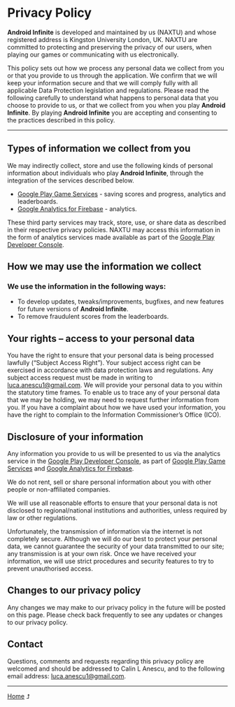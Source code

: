 # Privacy Policy

**Android Infinite** is developed and maintained by us (NAXTU) and whose registered address is Kingston University London, UK. NAXTU are committed to protecting and preserving the privacy of our users, when playing our games or communicating with us electronically.

This policy sets out how we process any personal data we collect from you or that you provide to us through the application. We confirm that we will keep your information secure and that we will comply fully with all applicable Data Protection legislation and regulations. Please read the following carefully to understand what happens to personal data that you choose to provide to us, or that we collect from you when you play **Android Infinite**. By playing **Android Infinite** you are accepting and consenting to the practices described in this policy.

---

## Types of information we collect from you

We may indirectly collect, store and use the following kinds of personal information about individuals who play **Android Infinite**, through the integration of the services described below.

- [Google Play Game Services](https://policies.google.com/privacy) - saving scores and progress, analytics and leaderboards.
- [Google Analytics for Firebase](https://firebase.google.com/policies/analytics) - analytics.

These third party services may track, store, use, or share data as described in their respective privacy policies. NAXTU may access this information in the form of analytics services made available as part of the [Google Play Developer Console](https://support.google.com/googleplay/android-developer).

## How we may use the information we collect

### We use the information in the following ways:
- To develop updates, tweaks/improvements, bugfixes, and new features for future versions of **Android Infinite**.
- To remove fraudulent scores from the leaderboards.

## Your rights – access to your personal data

You have the right to ensure that your personal data is being processed lawfully (“Subject Access Right”). Your subject access right can be exercised in accordance with data protection laws and regulations. Any subject access request must be made in writing to [luca.anescu1@gmail.com](mailto:luca.anescu1@gmail.com). We will provide your personal data to you within the statutory time frames. To enable us to trace any of your personal data that we may be holding, we may need to request further information from you. If you have a complaint about how we have used your information, you have the right to complain to the Information Commissioner’s Office (ICO).

## Disclosure of your information

Any information you provide to us will be presented to us via the analytics service in the [Google Play Developer Console](https://support.google.com/googleplay/android-developer), as part of [Google Play Game Services](https://policies.google.com/privacy) and [Google Analytics for Firebase](https://firebase.google.com/policies/analytics).

We do not rent, sell or share personal information about you with other people or non-affiliated companies.

We will use all reasonable efforts to ensure that your personal data is not disclosed to regional/national institutions and authorities, unless required by law or other regulations.

Unfortunately, the transmission of information via the internet is not completely secure. Although we will do our best to protect your personal data, we cannot guarantee the security of your data transmitted to our site; any transmission is at your own risk. Once we have received your information, we will use strict procedures and security features to try to prevent unauthorised access.

## Changes to our privacy policy
Any changes we may make to our privacy policy in the future will be posted on this page. Please check back frequently to see any updates or changes to our privacy policy.

## Contact
Questions, comments and requests regarding this privacy policy are welcomed and should be addressed to Calin L Anescu, and to the following email address: [luca.anescu1@gmail.com](mailto:luca.anescu1@gmail.com).

---

[Home](../) ⮥
